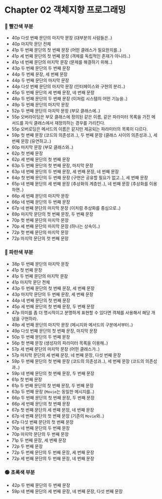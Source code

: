 # Chapter 02 객체지향 프로그래밍
### 🔴 빨간색 부분
* 40p 다섯 번째 문단의 마지막 문장 (대부분의 사람들은..)
* 40p 마지막 문단 전체
* 41p 두 번째 문단의 첫 번째 문장 (어떤 클래스가 필요한지를..)
* 41p 세 번째 문단의 첫 번째 문장 (객체를 독립적인 존재가 아니라..)
* 41p 네 번째 문단의 마지막 문장 (문제를 해결하기 위해..)
* 43p 두 번째 문단의 두 번째 문장
* 44p 두 번째 문장, 세 번째 문장
* 44p 두 번째 문단의 마지막 문장
* 44p 다섯 번째 문단의 마지막 문장 (인터페이스와 구현의 분리..)
* 45p 두 번째 문단의 세 번째 문장, 네 번째 문장
* 48p 두 번째 문단의 두 번째 문장 (이처럼 시스템의 어떤 기능을..)
* 49p 두 번째 문단의 마지막 문장
* 52p 두 번째 문단의 마지막 문장 (부모 클래스에..)
* 55p 오버라이딩은 부모 클래스에 정의된 같은 이름, 같은 파라미터 목록을 가진 메서드를 자식 클래스에서 재정의하는 경우를 가리킨다.
* 55p 오버로딩은 메서드의 이름은 같지만 제공되는 파라미터의 목록이 다르다.
* 59p 첫 번째 문장 (코드의 의존성과..), 두 번째 문장 (클래스 사이의 의존성과..), 세 번째 문장 (유연하고..)
* 60p 마지막 문장 (부모 클래스와..)
* 62p 첫 번째 문장
* 62p 세 번째 문단의 첫 번째 문장
* 63p 두 번째 문단의 첫 번째 문장, 마지막 문장
* 63p 네 번째 문단의 두 번째 문장, 세 번째 문장, 네 번째 문장
* 64p 첫 번째 문단의 두 번째 문장 (구현은 공유할 필요가 없고..), 세 번째 문장
* 65p 네 번째 문단의 세 번째 문장 (추상화의 계층만..), 네 번째 문장 (추상화를 이용하면..)
* 66p 세 번째 문단의 마지막 문장
* 66p 네 번째 문단의 두 번째 문장
* 67p 네 번째 문단의 마지막 문장 (이처럼 추상화를 중심으로..)
* 69p 마지막 문단의 첫 번째 문장, 두 번째 문장
* 70p 첫 번째 문단의 마지막 문장
* 70p 세 번째 문단의 마지막 문장 (하나는 상속이..)
* 72p 첫 번째 문단의 마지막 문장
* 72p 마지막 문단의 첫 번째 문장

### 🔵 파란색 부분
* 38p 두 번째 문단의 마지막 문장
* 41p 첫 번째 문장
* 41p 두 번째 문단의 마지막 문장
* 41p 마지막 문단 전체
* 43p 두 번째 문단의 첫 번째 문장, 세 번째 문장
* 43p 마지막 문단의 두 번째 문장, 세 번째 문장
* 44p 네 번째 문단의 첫 번째 문장
* 45p 세 번째 문단의 첫 번째 문장, 두 번째 문장
* 47p 의미를 좀 더 명시적이고 분명하게 표현할 수 있다면 객체를 사용해서 해당 개념을 구현하라.
* 49p 세 번째 문단의 마지막 문장 (메시지와 메서드의 구분에서부터..)
* 49p 다섯 번째 문단의 첫 번째 문장, 마지막 문장
* 50p 두 번째 문단의 두 번째 문장
* 56p 첫 번째 문장 (생성자의 파라미터 목록을 이용해..)
* 57p 세 번째 문단의 마지막 문장 (어떤 클래스가..)
* 57p 마지막 문단의 세 번째 문장, 네 번째 문장, 다섯 번째 문장
* 59p 두 번째 문단의 첫 번째 문장 (코드의 의존성과..), 세 번째 문장 (코드의 의존성과..)
* 59p 네 번째 문단의 첫 번째 문장, 두 번째 문장
* 61p 첫 번째 문장
* 61p 두 번째 문단의 첫 번째 문장, 두 번째 문장
* 63p 두 번째 문장 (`Movie`는 동일한 메시지를..)
* 66p 두 번째 문단의 첫 번째 문장, 두 번째 문장
* 66p 세 번째 문단의 첫 번째 문장
* 67p 첫 번째 문단의 세 번째 문장, 네 번째 문장
* 67p 네 번째 문단의 첫 번째 문장 (기존의 `Movie`와..)
* 67p 다섯 번째 문단의 첫 번째 문장
* 70p 네 번째 문단의 두 번째 문장
* 70p 마지막 문단의 두 번째 문장
* 71p 두 번째 문장, 세 번째 문장
* 72p 두 번째 문장
* 72p 두 번째 문단의 두 번째 문장, 세 번째 문장
* 72p 세 번째 문단의 두 번째 문장, 네 번째 문장
### 🟢 초록색 부분
* 42p 두 번째 문단의 두 번째 문장
* 59p 네 번째 문단의 세 번째 문장, 네 번째 문장, 다섯 번째 문장
